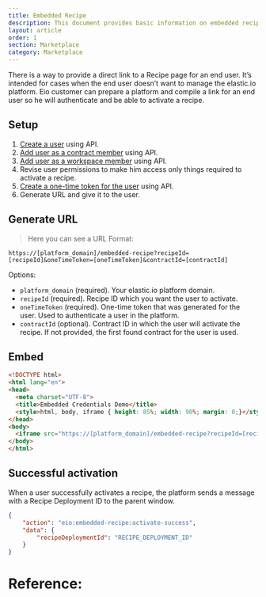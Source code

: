 ```yaml
---
title: Embedded Recipe
description: This document provides basic information on embedded recipe.
layout: article
order: 1
section: Marketplace
category: Marketplace
---
```


There is a way to provide a direct link to a Recipe page for an end user. It’s intended for cases when the end user doesn’t want to manage the elastic.io platform. Eio customer can prepare a platform and compile a link for an end user so he will authenticate and be able to activate a recipe.

## Setup

1. [Create a user]({{site.data.tenant.apiDocsUri}}/v2#/users/post_users) using API.
2. [Add user as a contract member]({{site.data.tenant.apiDocsUri}}/v2#/contracts/post_contracts__contract_id__members) using API.
3. [Add user as a workspace member]({{site.data.tenant.apiDocsUri}}/v2#/workspaces/post_workspaces__workspace_id__members) using API.
4. Revise user permissions to make him access only things required to activate a recipe.
5. [Create a one-time token for the user]({{site.data.tenant.apiDocsUri}}/v2#/users/post_users__user_id__one_time_token) using API.
6. Generate URL and give it to the user.

## Generate URL

> Here you can see a URL Format:
```
https://[platform_domain]/embedded-recipe?recipeId=[recipeId]&oneTimeToken=[oneTimeToken]&contractId=[contractId]
```

Options:

- `platform_domain` (required). Your elastic.io platform domain.
- `recipeId` (required). Recipe ID which you want the user to activate.
- `oneTimeToken` (required). One-time token that was generated for the user. Used to authenticate  a user in the platform.
- `contractId` (optional). Contract ID in which the user will activate the recipe. If not provided, the first found contract for the user is used.

## Embed

```html
<!DOCTYPE html>
<html lang="en">
<head>    
  <meta charset="UTF-8">
  <title>Embedded Credentials Demo</title>
  <style>html, body, iframe { height: 85%; width: 90%; margin: 0;}</style>
</head>
<body>
  <iframe src="https://[platform_domain]/embedded-recipe?recipeId=[recipeId]&oneTimeToken=[oneTimeToken]&contractId=[contractId]" />
</body>
</html>
```

## Successful activation

When a user successfully activates a recipe, the platform sends a message with a Recipe Deployment ID to the parent window.

```json
{
    "action": "eio:embedded-recipe:activate-success",
    "data": {
        "recipeDeploymentId": "RECIPE_DEPLOYMENT_ID"
    }
}
```

# Reference:
